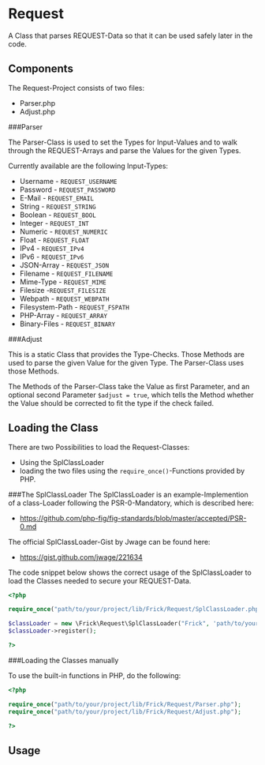 Request
=======
A Class that parses REQUEST-Data so that it can be used safely later in the code.

Components
----------
The Request-Project consists of two files:

* Parser.php
* Adjust.php

###Parser

The Parser-Class is used to set the Types for Input-Values and to walk through the REQUEST-Arrays and parse the Values for the given Types.

Currently available are the following Input-Types:

* Username - `REQUEST_USERNAME`
* Password - `REQUEST_PASSWORD`
* E-Mail - `REQUEST_EMAIL`
* String - `REQUEST_STRING`
* Boolean - `REQUEST_BOOL`
* Integer - `REQUEST_INT`
* Numeric - `REQUEST_NUMERIC`
* Float - `REQUEST_FLOAT`
* IPv4 - `REQUEST_IPv4`
* IPv6 - `REQUEST_IPv6`
* JSON-Array - `REQUEST_JSON`
* Filename - `REQUEST_FILENAME`
* Mime-Type - `REQUEST_MIME`
* Filesize -`REQUEST_FILESIZE`
* Webpath - `REQUEST_WEBPATH`
* Filesystem-Path - `REQUEST_FSPATH`
* PHP-Array - `REQUEST_ARRAY`
* Binary-Files - `REQUEST_BINARY`

###Adjust

This is a static Class that provides the Type-Checks.
Those Methods are used to parse the given Value for the given Type.
The Parser-Class uses those Methods.

The Methods of the Parser-Class take the Value as first Parameter, and an optional second Parameter `$adjust = true`, which tells the Method whether the Value should be corrected to fit the type if the check failed.

Loading the Class
-----------------

There are two Possibilities to load the Request-Classes:
* Using the SplClassLoader
* loading the two files using the `require_once()`-Functions provided by PHP.

###The SplClassLoader
The SplClassLoader is an example-Implemention of a class-Loader following the PSR-0-Mandatory, which is described here:

* https://github.com/php-fig/fig-standards/blob/master/accepted/PSR-0.md

The official SplClassLoader-Gist by Jwage can be found here:

* https://gist.github.com/jwage/221634

The code snippet below shows the correct usage of the SplClassLoader to load the Classes needed to secure your REQUEST-Data.

```php
<?php

require_once("path/to/your/project/lib/Frick/Request/SplClassLoader.php");

$classLoader = new \Frick\Request\SplClassLoader("Frick", 'path/to/your/project/lib');
$classLoader->register();

?>
```

###Loading the Classes manually

To use the built-in functions in PHP, do the following:

```php
<?php

require_once("path/to/your/project/lib/Frick/Request/Parser.php");
require_once("path/to/your/project/lib/Frick/Request/Adjust.php");

?>
```

Usage
-----
















